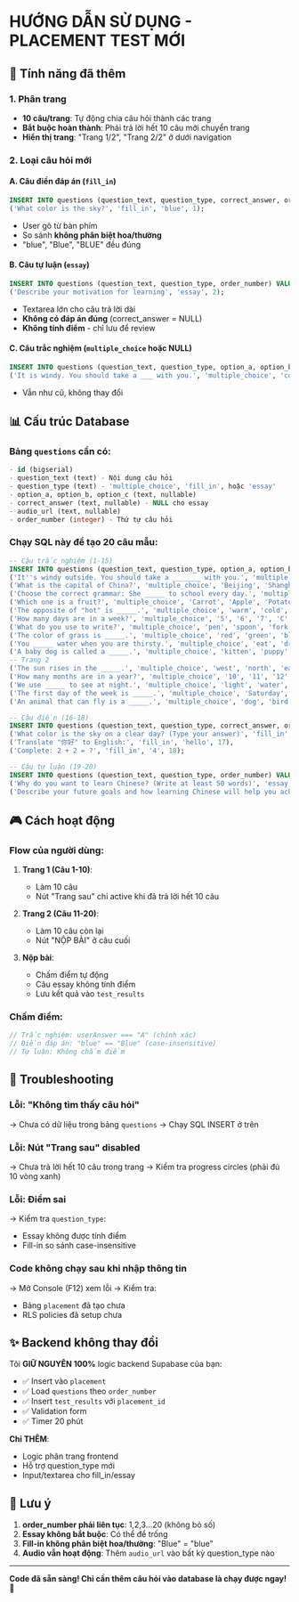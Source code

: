 # HƯỚNG DẪN SỬ DỤNG - PLACEMENT TEST MỚI

## 🎯 Tính năng đã thêm

### 1. Phân trang
- **10 câu/trang**: Tự động chia câu hỏi thành các trang
- **Bắt buộc hoàn thành**: Phải trả lời hết 10 câu mới chuyển trang
- **Hiển thị trang**: "Trang 1/2", "Trang 2/2" ở dưới navigation

### 2. Loại câu hỏi mới

#### A. Câu điền đáp án (`fill_in`)
```sql
INSERT INTO questions (question_text, question_type, correct_answer, order_number) VALUES
('What color is the sky?', 'fill_in', 'blue', 1);
```
- User gõ từ bàn phím
- So sánh **không phân biệt hoa/thường**
- "blue", "Blue", "BLUE" đều đúng

#### B. Câu tự luận (`essay`)
```sql
INSERT INTO questions (question_text, question_type, order_number) VALUES
('Describe your motivation for learning', 'essay', 2);
```
- Textarea lớn cho câu trả lời dài
- **Không có đáp án đúng** (correct_answer = NULL)
- **Không tính điểm** - chỉ lưu để review

#### C. Câu trắc nghiệm (`multiple_choice` hoặc NULL)
```sql
INSERT INTO questions (question_text, question_type, option_a, option_b, option_c, correct_answer, order_number) VALUES
('It is windy. You should take a ___ with you.', 'multiple_choice', 'coat', 'dress', 'T-shirt', 'A', 3);
```
- Vẫn như cũ, không thay đổi

## 📊 Cấu trúc Database

### Bảng `questions` cần có:
```sql
- id (bigserial)
- question_text (text) - Nội dung câu hỏi
- question_type (text) - 'multiple_choice', 'fill_in', hoặc 'essay'
- option_a, option_b, option_c (text, nullable)
- correct_answer (text, nullable) - NULL cho essay
- audio_url (text, nullable)
- order_number (integer) - Thứ tự câu hỏi
```

### Chạy SQL này để tạo 20 câu mẫu:

```sql
-- Câu trắc nghiệm (1-15)
INSERT INTO questions (question_text, question_type, option_a, option_b, option_c, correct_answer, order_number) VALUES
('It''s windy outside. You should take a _______ with you.', 'multiple_choice', 'coat', 'dress', 'T-shirt', 'A', 1),
('What is the capital of China?', 'multiple_choice', 'Beijing', 'Shanghai', 'Guangzhou', 'A', 2),
('Choose the correct grammar: She _____ to school every day.', 'multiple_choice', 'go', 'goes', 'going', 'B', 3),
('Which one is a fruit?', 'multiple_choice', 'Carrot', 'Apple', 'Potato', 'B', 4),
('The opposite of "hot" is _____.', 'multiple_choice', 'warm', 'cold', 'cool', 'B', 5),
('How many days are in a week?', 'multiple_choice', '5', '6', '7', 'C', 6),
('What do you use to write?', 'multiple_choice', 'pen', 'spoon', 'fork', 'A', 7),
('The color of grass is _____.', 'multiple_choice', 'red', 'green', 'blue', 'B', 8),
('You _____ water when you are thirsty.', 'multiple_choice', 'eat', 'drink', 'cook', 'B', 9),
('A baby dog is called a _____.', 'multiple_choice', 'kitten', 'puppy', 'calf', 'B', 10),
-- Trang 2
('The sun rises in the _____.', 'multiple_choice', 'west', 'north', 'east', 'C', 11),
('How many months are in a year?', 'multiple_choice', '10', '11', '12', 'C', 12),
('We use _____ to see at night.', 'multiple_choice', 'light', 'water', 'food', 'A', 13),
('The first day of the week is _____.', 'multiple_choice', 'Saturday', 'Sunday', 'Monday', 'C', 14),
('An animal that can fly is a _____.', 'multiple_choice', 'dog', 'bird', 'fish', 'B', 15);

-- Câu điền (16-18)
INSERT INTO questions (question_text, question_type, correct_answer, order_number) VALUES
('What color is the sky on a clear day? (Type your answer)', 'fill_in', 'blue', 16),
('Translate "你好" to English:', 'fill_in', 'hello', 17),
('Complete: 2 + 2 = ?', 'fill_in', '4', 18);

-- Câu tự luận (19-20)
INSERT INTO questions (question_text, question_type, order_number) VALUES
('Why do you want to learn Chinese? (Write at least 50 words)', 'essay', 19),
('Describe your future goals and how learning Chinese will help you achieve them.', 'essay', 20);
```

## 🎮 Cách hoạt động

### Flow của người dùng:
1. **Trang 1 (Câu 1-10)**:
   - Làm 10 câu
   - Nút "Trang sau" chỉ active khi đã trả lời hết 10 câu
   
2. **Trang 2 (Câu 11-20)**:
   - Làm 10 câu còn lại
   - Nút "NỘP BÀI" ở câu cuối

3. **Nộp bài**:
   - Chấm điểm tự động
   - Câu essay không tính điểm
   - Lưu kết quả vào `test_results`

### Chấm điểm:
```javascript
// Trắc nghiệm: userAnswer === "A" (chính xác)
// Điền đáp án: "blue" == "Blue" (case-insensitive)
// Tự luận: Không chấm điểm
```

## 🔧 Troubleshooting

### Lỗi: "Không tìm thấy câu hỏi"
→ Chưa có dữ liệu trong bảng `questions`
→ Chạy SQL INSERT ở trên

### Lỗi: Nút "Trang sau" disabled
→ Chưa trả lời hết 10 câu trong trang
→ Kiểm tra progress circles (phải đủ 10 vòng xanh)

### Lỗi: Điểm sai
→ Kiểm tra `question_type`:
  - Essay không được tính điểm
  - Fill-in so sánh case-insensitive
  
### Code không chạy sau khi nhập thông tin
→ Mở Console (F12) xem lỗi
→ Kiểm tra:
  - Bảng `placement` đã tạo chưa
  - RLS policies đã setup chưa

## ✨ Backend không thay đổi

Tôi **GIỮ NGUYÊN 100%** logic backend Supabase của bạn:
- ✅ Insert vào `placement` 
- ✅ Load `questions` theo `order_number`
- ✅ Insert `test_results` với `placement_id`
- ✅ Validation form
- ✅ Timer 20 phút

**Chỉ THÊM**:
- Logic phân trang frontend
- Hỗ trợ question_type mới
- Input/textarea cho fill_in/essay

## 📝 Lưu ý

1. **order_number phải liên tục**: 1,2,3...20 (không bỏ số)
2. **Essay không bắt buộc**: Có thể để trống
3. **Fill-in không phân biệt hoa/thường**: "Blue" = "blue"
4. **Audio vẫn hoạt động**: Thêm `audio_url` vào bất kỳ question_type nào

---

**Code đã sẵn sàng! Chỉ cần thêm câu hỏi vào database là chạy được ngay! 🚀**

